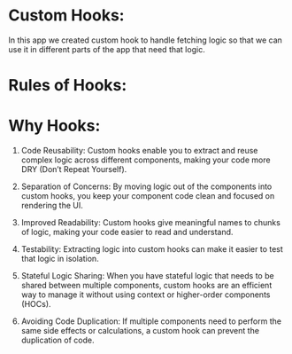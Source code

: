 # Custom Hooks:

In this app we created custom hook to handle fetching logic so that we can use it in different parts of the app that need that logic.

# Rules of Hooks:

# Why Hooks:

1. Code Reusability: Custom hooks enable you to extract and reuse complex logic across different components, making your code more DRY (Don’t Repeat Yourself).

2. Separation of Concerns: By moving logic out of the components into custom hooks, you keep your component code clean and focused on rendering the UI.

3. Improved Readability: Custom hooks give meaningful names to chunks of logic, making your code easier to read and understand.

4. Testability: Extracting logic into custom hooks can make it easier to test that logic in isolation.

5. Stateful Logic Sharing: When you have stateful logic that needs to be shared between multiple components, custom hooks are an efficient way to manage it without using context or higher-order components (HOCs).

6. Avoiding Code Duplication: If multiple components need to perform the same side effects or calculations, a custom hook can prevent the duplication of code.

